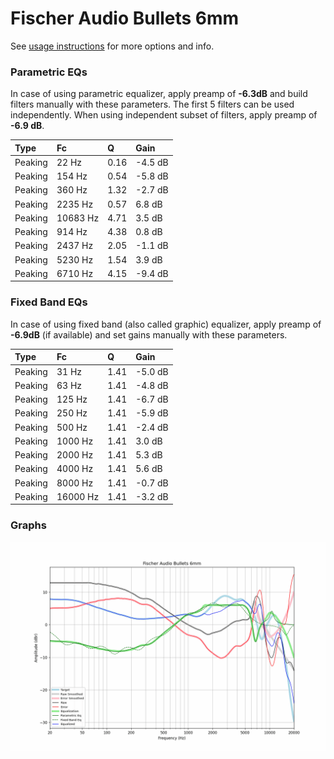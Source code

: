 # Fischer Audio Bullets 6mm
See [usage instructions](https://github.com/jaakkopasanen/AutoEq#usage) for more options and info.

### Parametric EQs
In case of using parametric equalizer, apply preamp of **-6.3dB** and build filters manually
with these parameters. The first 5 filters can be used independently.
When using independent subset of filters, apply preamp of **-6.9 dB**.

| Type    | Fc       |    Q | Gain    |
|:--------|:---------|:-----|:--------|
| Peaking | 22 Hz    | 0.16 | -4.5 dB |
| Peaking | 154 Hz   | 0.54 | -5.8 dB |
| Peaking | 360 Hz   | 1.32 | -2.7 dB |
| Peaking | 2235 Hz  | 0.57 | 6.8 dB  |
| Peaking | 10683 Hz | 4.71 | 3.5 dB  |
| Peaking | 914 Hz   | 4.38 | 0.8 dB  |
| Peaking | 2437 Hz  | 2.05 | -1.1 dB |
| Peaking | 5230 Hz  | 1.54 | 3.9 dB  |
| Peaking | 6710 Hz  | 4.15 | -9.4 dB |

### Fixed Band EQs
In case of using fixed band (also called graphic) equalizer, apply preamp of **-6.9dB**
(if available) and set gains manually with these parameters.

| Type    | Fc       |    Q | Gain    |
|:--------|:---------|:-----|:--------|
| Peaking | 31 Hz    | 1.41 | -5.0 dB |
| Peaking | 63 Hz    | 1.41 | -4.8 dB |
| Peaking | 125 Hz   | 1.41 | -6.7 dB |
| Peaking | 250 Hz   | 1.41 | -5.9 dB |
| Peaking | 500 Hz   | 1.41 | -2.4 dB |
| Peaking | 1000 Hz  | 1.41 | 3.0 dB  |
| Peaking | 2000 Hz  | 1.41 | 5.3 dB  |
| Peaking | 4000 Hz  | 1.41 | 5.6 dB  |
| Peaking | 8000 Hz  | 1.41 | -0.7 dB |
| Peaking | 16000 Hz | 1.41 | -3.2 dB |

### Graphs
![](./Fischer%20Audio%20Bullets%206mm.png)